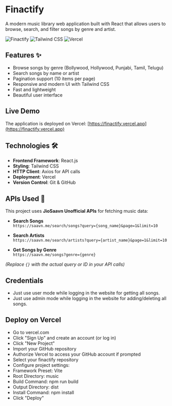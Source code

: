 # Finactify

A modern music library web application built with React that allows users to browse, search, and filter songs by genre and artist.

![Finactify](https://img.shields.io/badge/React-18.2.0-blue) ![Tailwind CSS](https://img.shields.io/badge/Tailwind-CSS-38B2AC) ![Vercel](https://img.shields.io/badge/Deployed-Vercel-black)

## Features ✨

- Browse songs by genre (Bollywood, Hollywood, Punjabi, Tamil, Telugu)
- Search songs by name or artist
- Pagination support (10 items per page)
- Responsive and modern UI with Tailwind CSS
- Fast and lightweight
- Beautiful user interface

## Live Demo

The application is deployed on Vercel: [https://finactify.vercel.app](https://finactify.vercel.app)

## Technologies 🛠️

- **Frontend Framework**: React.js 
- **Styling**: Tailwind CSS 
- **HTTP Client**: Axios for API calls 
- **Deployment**: Vercel 
- **Version Control**: Git & GitHub 

## APIs Used 📡

This project uses **JioSaavn Unofficial APIs** for fetching music data:

- **Search Songs**  
  `https://saavn.me/search/songs?query={song_name}&page=1&limit=10`

- **Search Artists**  
  `https://saavn.me/search/artists?query={artist_name}&page=1&limit=10`

- **Get Songs by Genre**  
  `https://saavn.me/songs?genre={genre}`

*(Replace `{}` with the actual query or ID in your API calls)*

## Credentials
-   Just use user mode while logging in the website for getting all songs.
-   Just use admin mode while logging in the website for adding/deleting all songs.

## Deploy on Vercel
- Go to vercel.com
- Click "Sign Up" and create an account (or log in)
- Click "New Project"
- Import your GitHub repository
- Authorize Vercel to access your GitHub account if prompted
- Select your finactify repository
- Configure project settings:
- Framework Preset: Vite
- Root Directory: music
- Build Command: npm run build
- Output Directory: dist
- Install Command: npm install
- Click "Deploy"
